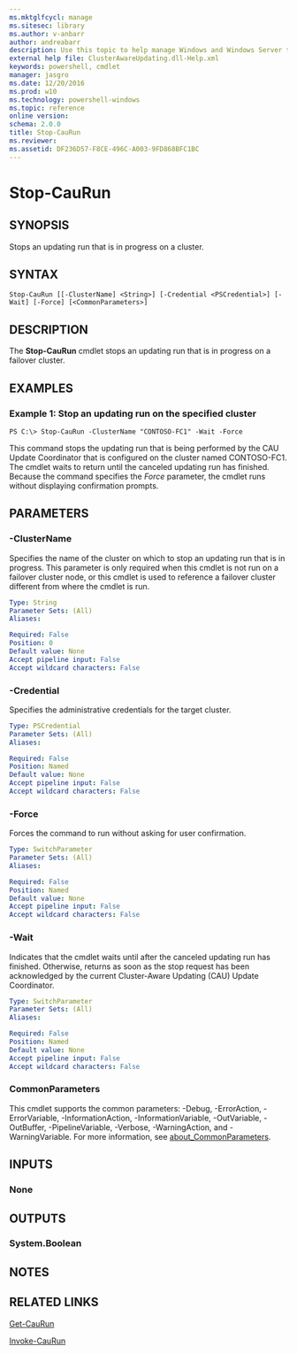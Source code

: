 ```yaml
---
ms.mktglfcycl: manage
ms.sitesec: library
ms.author: v-anbarr
author: andreabarr
description: Use this topic to help manage Windows and Windows Server technologies with Windows PowerShell.
external help file: ClusterAwareUpdating.dll-Help.xml
keywords: powershell, cmdlet
manager: jasgro
ms.date: 12/20/2016
ms.prod: w10
ms.technology: powershell-windows
ms.topic: reference
online version: 
schema: 2.0.0
title: Stop-CauRun
ms.reviewer:
ms.assetid: DF236D57-F8CE-496C-A003-9FD868BFC1BC
---
```


# Stop-CauRun

## SYNOPSIS
Stops an updating run that is in progress on a cluster.

## SYNTAX

```
Stop-CauRun [[-ClusterName] <String>] [-Credential <PSCredential>] [-Wait] [-Force] [<CommonParameters>]
```

## DESCRIPTION
The **Stop-CauRun** cmdlet stops an updating run that is in progress on a failover cluster.

## EXAMPLES

### Example 1: Stop an updating run on the specified cluster
```
PS C:\> Stop-CauRun -ClusterName "CONTOSO-FC1" -Wait -Force
```

This command stops the updating run that is being performed by the CAU Update Coordinator that is configured on the cluster named CONTOSO-FC1.
The cmdlet waits to return until the canceled updating run has finished.
Because the command specifies the *Force* parameter, the cmdlet runs without displaying confirmation prompts.

## PARAMETERS

### -ClusterName
Specifies the name of the cluster on which to stop an updating run that is in progress.
This parameter is only required when this cmdlet is not run on a failover cluster node, or this cmdlet is used to reference a failover cluster different from where the cmdlet is run.

```yaml
Type: String
Parameter Sets: (All)
Aliases: 

Required: False
Position: 0
Default value: None
Accept pipeline input: False
Accept wildcard characters: False
```

### -Credential
Specifies the administrative credentials for the target cluster.

```yaml
Type: PSCredential
Parameter Sets: (All)
Aliases: 

Required: False
Position: Named
Default value: None
Accept pipeline input: False
Accept wildcard characters: False
```

### -Force
Forces the command to run without asking for user confirmation.

```yaml
Type: SwitchParameter
Parameter Sets: (All)
Aliases: 

Required: False
Position: Named
Default value: None
Accept pipeline input: False
Accept wildcard characters: False
```

### -Wait
Indicates that the cmdlet waits until after the canceled updating run has finished.
Otherwise, returns as soon as the stop request has been acknowledged by the current Cluster-Aware Updating (CAU) Update Coordinator.

```yaml
Type: SwitchParameter
Parameter Sets: (All)
Aliases: 

Required: False
Position: Named
Default value: None
Accept pipeline input: False
Accept wildcard characters: False
```

### CommonParameters
This cmdlet supports the common parameters: -Debug, -ErrorAction, -ErrorVariable, -InformationAction, -InformationVariable, -OutVariable, -OutBuffer, -PipelineVariable, -Verbose, -WarningAction, and -WarningVariable. For more information, see [about_CommonParameters](http://go.microsoft.com/fwlink/?LinkID=113216).

## INPUTS

### None

## OUTPUTS

### System.Boolean

## NOTES

## RELATED LINKS

[Get-CauRun](./Get-CauRun.md)

[Invoke-CauRun](./Invoke-CauRun.md)

